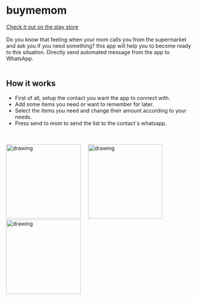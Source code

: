 # buymemom
[Check it out on the play store](https://play.google.com/store/apps/details?id=com.buymemom)
<br/><br/>
Do you know that feeling when your mom calls you from the supermarket and ask you if you need something? this app will help you to become ready to this situation.
Directly send automated message from the app to WhatsApp.
<br/><br/>

## How it works
- First of all, setup the contact you want the app to connect with.
- Add some items you need or want to remember for later.
- Select the items you need and change their amount according to your needs.
- Press send to mom to send the list to the contact`s whatsapp.

<br/><br/>
<img src="https://i.imgur.com/oHBa8jN.jpeg" alt="drawing" width="200"/>&nbsp;&nbsp;&nbsp;&nbsp;
<img src="https://i.imgur.com/AmMvm2Y.jpeg" alt="drawing" width="200"/>&nbsp;&nbsp;&nbsp;&nbsp;
<img src="https://i.imgur.com/zIDVsXl.jpeg" alt="drawing" width="200"/>

